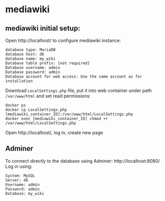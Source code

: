# mediawiki

## mediawiki initial setup:

Open http://localhost/ to configure mediawiki instance:
```agsl
database type: MariaDB
database host: db
database name: my_wiki
Database table prefix: [not required]
Database username: admin
Database password: admin
Database account for web access: Use the same account as for installation
```

Download `LocalSettings.php` file, put it into web container under path `/var/www/html` and set read permissions:

```agsl
docker ps
docker cp LocalSettings.php [mediawiki_container_ID]:/var/www/html/LocalSettings.php
docker exec [mediawiki_container_ID] chmod +r /var/www/html/LocalSettings.php
```

Open http://localhost/, log in, create new page

## Adminer

To connect directly to the database using Adminer:
http://localhost:8080/
Log in using:
```agsl
System: MySQL
Server: db
Username: admin
Password: admin
Database: my_wiki
```

